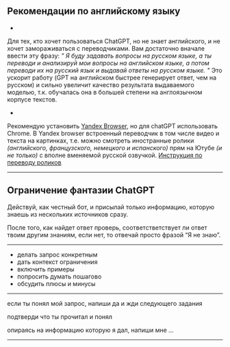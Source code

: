 
##  Рекомендации по английскому языку

-
Для тех, кто хочет пользоваться ChatGPT, но не знает английского, и не хочет замораживаться с переводчиками. Вам достаточно вначале ввести эту фразу:
*"
Я буду задавать вопросы на русском языке, а ты переводи и анализируй мои вопросы на английском языке, а потом переводи их на русский язык и выдавай ответы на русском языке.
"* 
Это ускорит работу (GPT на английском быстрее генерирует ответ, чем на русском) и сильно увеличит качество результата выдаваемого моделью, т.к. обучалась она в большей степени на англоязычном корпусе текстов.

-
Рекомендую установить [Yandex Browser](https://browser.yandex.ru/), но для chatGPT использовать Chrome.
В Yandex browser встроенный переводчик в том числе видео и текста на картинках, т.е. можно смотреть иностранные ролики *(английского, французского, немецкого и испанского)* прям на Ютубе *(и не только)* с вполне вменяемой русской озвучкой. [Инструкция по переводу роликов](https://browser.yandex.ru/help/search-and-browse/translators-settings.html#videos)


---
## Ограничение фантазии ChatGPT

Действуй, как честный бот, и присылай только информацию, которую знаешь из нескольких источников сразу.  

После того, как найдет ответ проверь, соответстветствует ли ответ твоим другим знаниям, если нет, то отвечай просто фразой “Я не знаю”.

---

- делать запрос конкретным
- дать контекст ограничения
- включить примеры
- попросить думать пошагово
- обсудить плюсы и минусы

---

если ты понял мой запрос, напиши да и жди следующего задания

подтверди что ты прочитал и понял

опираясь на информацию которую я дал, напиши мне ...

---
